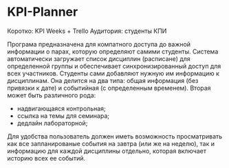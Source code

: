 # KPI-Planner

Коротко: KPI Weeks + Trello
Аудитория: студенты КПИ

Програма предназначена для компатного доступа до важной информации о парах, которую определяют самими студенты. Система автоматически загружает список дисциплин (расписане) для определенной группы и обеспечивает синхронизированный доступ для всех участников. Студенты сами добавляют нужную им информацию к дисциплинам. Она делится на два типа: общая информация (без привязки к дате) и событийная (с определенным временем). Вторая может быть различного рода:
- надвигающаяся контрольная; 
- ссылка на темы для семинара; 
- дедлайн лабораторной;

Для удобства пользователь должен иметь возможность просматривать как все запланированые события на завтра (или же на неделю), так и информацию для каждой дисциплины отдельно, которая включает историю всех ее событий.  

